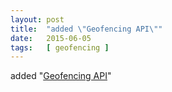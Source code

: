 ```yaml
---
layout: post
title:  "added \"Geofencing API\""
date:   2015-06-05
tags:   [ geofencing ]
---
```


added "[Geofencing API](/spec/geofencing)"

